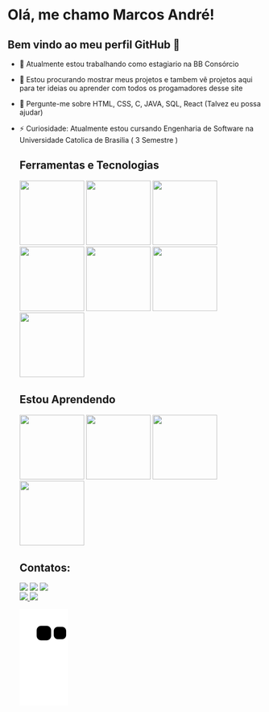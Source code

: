 # Olá, me chamo Marcos André! 
## Bem vindo ao meu perfil GitHub 👋
- 🔭 Atualmente estou trabalhando como estagiario na BB Consórcio 
- 👯 Estou procurando mostrar meus projetos e tambem vê projetos aqui para ter ideias ou aprender com todos os progamadores desse site
- 💬 Pergunte-me sobre HTML, CSS, C, JAVA, SQL, React (Talvez eu possa ajudar)
- ⚡ Curiosidade: Atualmente estou cursando Engenharia de Software na Universidade Catolica de Brasilia ( 3 Semestre )
  <h2> Ferramentas e Tecnologias </h2>
   <img src="https://cdn.jsdelivr.net/gh/devicons/devicon@latest/icons/vscode/vscode-original.svg" height="128" width="128" /> 
   <img src="https://cdn.jsdelivr.net/gh/devicons/devicon@latest/icons/html5/html5-original.svg" height="128" width="128" />
   <img src="https://cdn.jsdelivr.net/gh/devicons/devicon@latest/icons/css3/css3-original.svg" height="128" width="128" />
   <img src="https://cdn.jsdelivr.net/gh/devicons/devicon@latest/icons/azuresqldatabase/azuresqldatabase-original.svg" height="128" width="128" />
   <img src="https://cdn.jsdelivr.net/gh/devicons/devicon@latest/icons/react/react-original.svg" height="128" width="128" />
   <img src="https://cdn.jsdelivr.net/gh/devicons/devicon@latest/icons/c/c-original.svg"  height="128" width="128"/>
   <img src="https://cdn.jsdelivr.net/gh/devicons/devicon@latest/icons/eclipse/eclipse-original.svg" height="128" width="128"/>
   
          
          
          

  <h2>Estou Aprendendo</h2>
     <img src="https://cdn.jsdelivr.net/gh/devicons/devicon@latest/icons/javascript/javascript-original.svg" height="128" width="128" />
     <img src="https://cdn.jsdelivr.net/gh/devicons/devicon@latest/icons/spring/spring-original.svg" height="128" width="128"/>
     <img src="https://cdn.jsdelivr.net/gh/devicons/devicon@latest/icons/git/git-original.svg" height="128" width="128"/>
     <img src="https://cdn.jsdelivr.net/gh/devicons/devicon@latest/icons/java/java-original.svg" height="128" width="128" />

  <h2>Contatos: </h2>
    <div>
        <a href="https://instagram.com/m.meneses._/" target="_blank"><img loading="lazy" src="https://img.shields.io/badge/-Instagram-%23E4405F?style=for-the-badge&logo=instagram&logoColor=white" target="_blank"></a>
        <a href = "mailto:marcosandrebarrosmeneses@gmail.com"><img loading="lazy" src="https://img.shields.io/badge/Gmail-D14836?style=for-the-badge&logo=gmail&logoColor=white" target="_blank"></a>
        <a href="https://www.linkedin.com/in/marcos-andré-barros-meneses-129015272/" target="_blank"><img loading="lazy" src="https://img.shields.io/badge/-LinkedIn-%230077B5?style=for-the-badge&logo=linkedin&logoColor=white" target="_blank"></a>   
    </div>
          
    <div>
      <a href="https://github.com/jamesmarcos1">
      <img loading="lazy" height="180em" src="https://github-readme-stats.vercel.app/api/top-langs/?username=jamesmarcos1&layout=compact&langs_count=7&theme=dracula"/>
      <img loading="lazy" height="180em" src="https://github-readme-stats.vercel.app/api?username=jamesmarcos1&show_icons=true&theme=dracula&include_all_commits=true&count_private=true"/>
    </div>     

    ![snake gif](https://github.com/jamesmarcos1/jamesmarcos1/blob/output/github-contribution-grid-snake.svg)
          
          


<!--
**jamesmarcos1/jamesmarcos1** is a ✨ _special_ ✨ repository because its `README.md` (this file) appears on your GitHub profile.

Here are some ideas to get you started:

- 🔭 I’m currently working on ...
- 🌱 I’m currently learning ...
- 👯 I’m looking to collaborate on ...
- 🤔 I’m looking for help with ...
- 💬 Ask me about ...
- 📫 How to reach me: ...
- 😄 Pronouns: ...
- ⚡ Fun fact: ...
-->
